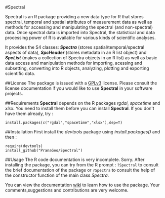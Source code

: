 #Spectral

Spectral is an R package providing a new data type for R that stores spectral, temporal and spatial attributes of measurement data as well as methods for accessing and manipulating the spectral (and non-spectral) data. Once spectral data is imported into Spectral, the statistical and data processing power of R is available for various kinds of scientific analyses.

It provides the S4 classes: **_Spectra_** (stores spatial/temporal/spectral aspects of data), **_SpcHeader_** (stores metadata in an R list object) and **_SpcList_** (makes a collection of Spectra objects in an R list) as well as basic data access and manipulation methods for importing, acessing and subsetting, converting into R objects, analyzing, plotting and exporting scientific data.

##License
The package is issued with a [GPLv3](http://www.gnu.org/copyleft/gpl.html) license. Please consult the license documentation if you would like to use **Spectral** in your software projects.

##Requirements
**Spectral** depends on the R packages *rgdal*, *spacetime* and *xlsx*. You need to install them before you can install **Spectral**. If you don't have them already, try :
```
install.packages(c("rgdal","spacetime","xlsx"),dep=T)
```

##Installation
First install the *devtools* package using *install.packages()* and then :
```
require(devtools)
install_github("PranaGeo/Spectral")
```
##Usage
The R code documentation is very incomplete. Sorry. After installing the package, you can try from the R prompt : ```?Spectral``` to consult the brief documentation of the package or ```?Spectra``` to  consult the help of the constructor function of the main class *Spectra*.

You can view the documentation [wiki](https://github.com/PranaGeo/Spectral/wiki) to learn how to use the package. Your comments,suggestions and contributions are very welcome.
